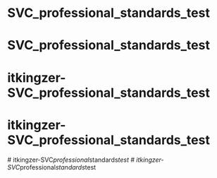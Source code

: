 # SVC_professional_standards_test
# SVC_professional_standards_test
# itkingzer-SVC_professional_standards_test
# itkingzer-SVC_professional_standards_test
#   i t k i n g z e r - S V C _ p r o f e s s i o n a l _ s t a n d a r d s _ t e s t  
 #   i t k i n g z e r - S V C _ p r o f e s s i o n a l _ s t a n d a r d s _ t e s t  
 